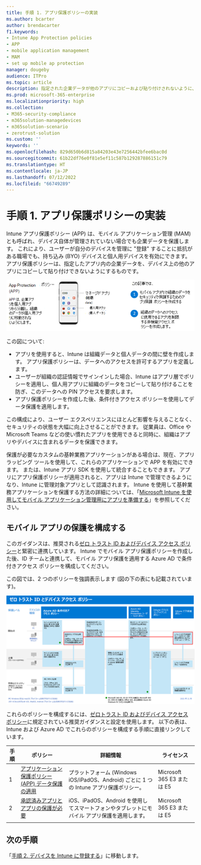 ```yaml
---
title: 手順 1. アプリ保護ポリシーの実装
ms.author: bcarter
author: brendacarter
f1.keywords:
- Intune App Protection policies
- APP
- mobile application management
- MAM
- set up mobile ap protection
manager: dougeby
audience: ITPro
ms.topic: article
description: 指定された企業データが他のアプリにコピーおよび貼り付けされないように、アプリ保護ポリシー (APP) を使用してモバイル アプリ保護を構成します。
ms.prod: microsoft-365-enterprise
ms.localizationpriority: high
ms.collection:
- M365-security-compliance
- m365solution-managedevices
- m365solution-scenario
- zerotrust-solution
ms.custom: ''
keywords: ''
ms.openlocfilehash: 829d650b6d815a84203e43e7256442bfee6bac0d
ms.sourcegitcommit: 61b22df76e0f81e5ef11c587b129287886151c79
ms.translationtype: HT
ms.contentlocale: ja-JP
ms.lasthandoff: 07/12/2022
ms.locfileid: "66749289"
---
```

# <a name="step-1-implement-app-protection-policies"></a>手順 1. アプリ保護ポリシーの実装

Intune アプリ保護ポリシー (APP) は、モバイル アプリケーション管理 (MAM) とも呼ばれ、デバイス自体が管理されていない場合でも企業データを保護します。 これにより、ユーザーが自分のデバイスを管理に "登録" することに抵抗がある職場でも、持ち込み (BYO) デバイスと個人用デバイスを有効にできます。 アプリ保護ポリシーは、指定したアプリ内の企業データを、デバイス上の他のアプリにコピーして貼り付けできないようにするものです。

![アプリ保護ポリシーの作成手順](../media/devices/intune-app-steps.png#lightbox)

この図について:
- アプリを使用すると、Intune は組織データと個人データの間に壁を作成します。 アプリ保護ポリシーは、データへのアクセスを許可するアプリを定義します。
- ユーザーが組織の認証情報でサインインした場合、Intune はアプリ層でポリシーを適用し、個人用アプリに組織のデータをコピーして貼り付けることを防ぎ、このデータへの PIN アクセスを要求します。
- アプリ保護ポリシーを作成した後、条件付きアクセス ポリシーを使用してデータ保護を適用します。 

この構成により、ユーザー エクスペリエンスにほとんど影響を与えることなく、セキュリティの状態を大幅に向上させることができます。  従業員は、Office や Microsoft Teams などの使い慣れたアプリを使用できると同時に、組織はアプリやデバイスに含まれるデータを保護できます。

保護が必要なカスタムの基幹業務アプリケーションがある場合は、現在、アプリ ラッピング ツールを使用して、これらのアプリケーションで APP を有効にできます。 または、Intune アプリ SDK を使用して統合することもできます。 アプリにアプリ保護ポリシーが適用されると、アプリは Intune で管理できるようになり、Intune に管理対象アプリとして認識されます。 Intune を使用して基幹業務アプリケーションを保護する方法の詳細については、「[Microsoft Intune を使用してモバイル アプリケーション管理用にアプリを準備する](/mem/intune/developer/apps-prepare-mobile-application-management)」を参照してください。

## <a name="configuring-mobile-app-protection"></a>モバイル アプリの保護を構成する

このガイダンスは、推奨される[ゼロ トラスト ID およびデバイス アクセス ポリシー](../security/office-365-security/microsoft-365-policies-configurations.md)と緊密に連携しています。 Intune でモバイル アプリ保護ポリシーを作成した後、ID チームと連携して、モバイル アプリ保護を適用する Azure AD で条件付きアクセス ポリシーを構成してください。 

この図では、2 つのポリシーを強調表示します (図の下の表にも記載されています)。

[![ゼロトラスト ID とデバイス アクセス ポリシー](../media/devices/identity-device-starting-point.png#lightbox)](https://github.com/MicrosoftDocs/microsoft-365-docs/raw/public/microsoft-365/media/devices/identity-device-starting-point.png)

これらのポリシーを構成するには、[ゼロトラスト ID およびデバイス アクセス ポリシー](../security/office-365-security/microsoft-365-policies-configurations.md)に規定されている推奨ガイダンスと設定を使用します。 以下の表は、Intune および Azure AD でこれらのポリシーを構成する手順に直接リンクしています。


|手順  |ポリシー  |詳細情報  |ライセンス  |
|---------|---------|---------|---------|
|1   |  [アプリケーション保護ポリシー (APP) データ保護の適用](../security/office-365-security/identity-access-policies.md#apply-app-data-protection-policies)       | プラットフォーム (Windows iOS/iPadOS、Android) ごとに 1 つの Intune アプリ保護ポリシー。        | Microsoft 365 E3 または E5        |
|2     | [承認済みアプリとアプリの保護が必要](../security/office-365-security/identity-access-policies.md#require-approved-apps-and-app-protection)       |  iOS、iPadOS、Android を使用してスマートフォンやタブレットにモバイル アプリ保護を適用します。   |  Microsoft 365 E3 または E5       |
| | | | |

## <a name="next-steps"></a>次の手順

「[手順 2. デバイスを Intune に登録する](manage-devices-with-intune-enroll.md)」に移動します。 
